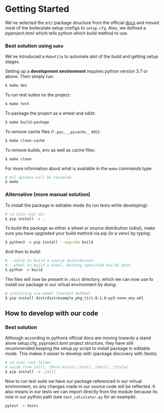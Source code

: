 # Getting Started

We've selected the src/ package structure from the official [docs](https://packaging.python.org/tutorials/packaging-projects/) and moved most of the boilerplate setup configs to ``setup.cfg``. Also, we defined a pyproject.toml which tells python which build method to use.

### Best solution using ``make``

We've introduced a ``Makefile`` to automate alot of the build and getting setup stages.

Setting up a **development environment** requires python version 3.7 or above. Then simply run:

```sh
$ make dev
```

To run test suites on the project:

```sh
$ make test
```

To package the project as a wheel and sdist:

```sh
$ make build-package
```

To remove cache files (``*.pyc``, ``__pycache__`` etc):

```sh
$ make clean-cache
```

To remove builds, env as well as cache files:

```sh
$ make clean
```

For more information about what is available in the ``make`` commands type:

```sh
# All options will be revealed
$ make
```

### Alternative (more manual solution)

To install the package in editable mode (to run tests while developing):

```sh
# cd into root dir
$ pip install -e .
```

To build the package as either a wheel or source distribution (sdist), make sure you have upgraded your build method via pip (in a venv) by typing:

```sh
$ python3 -m pip install --upgrade build
```

And then to build:

```sh
# --sdist to build a source distribution
# --wheel to build a wheel, Nothing specified builds both
$ python -m build
```

The files will now be present in ``/dist`` directory, which we can now use to install our package in our virtual environment by doing:

```sh
# installing via wheel (fastest method)
$ pip install dist/dist/example_pkg_tiri-0.1.0-py3-none-any.whl 
```

## How to develop with our code

### Best solution

Although according to pythons official docs are moving towards a stand alone setup.cfg, pyproject.toml project structure, they have still recommended keeping the setup.py script to install package in editable mode. This makes it easier to develop with (package discovery with /tests).

```sh
# cd into root folder
# aside from [all], there exists [test], [docs], [style]
$ pip install -e .[all]
```

Now to run test suite we have our package referenced in our virtual environment, so any changes made in our source code will be reflected. It also means in our tests we can import directly from the module because its now in our python path (see ``test_calculator.py`` for an example).

```sh
pytest -v tests
```